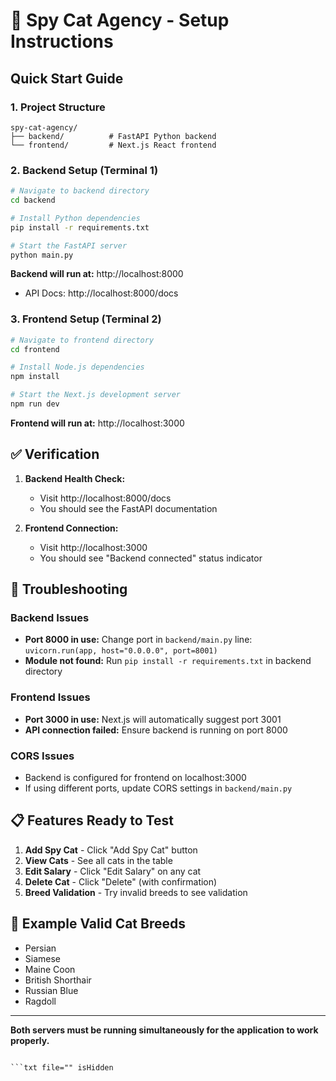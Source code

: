 # 🚀 Spy Cat Agency - Setup Instructions

## Quick Start Guide

### 1. Project Structure
```
spy-cat-agency/
├── backend/          # FastAPI Python backend
└── frontend/         # Next.js React frontend
```

### 2. Backend Setup (Terminal 1)

```bash
# Navigate to backend directory
cd backend

# Install Python dependencies
pip install -r requirements.txt

# Start the FastAPI server
python main.py
```

**Backend will run at:** http://localhost:8000
- API Docs: http://localhost:8000/docs

### 3. Frontend Setup (Terminal 2)

```bash
# Navigate to frontend directory  
cd frontend

# Install Node.js dependencies
npm install

# Start the Next.js development server
npm run dev
```

**Frontend will run at:** http://localhost:3000

## ✅ Verification

1. **Backend Health Check:**
   - Visit http://localhost:8000/docs
   - You should see the FastAPI documentation

2. **Frontend Connection:**
   - Visit http://localhost:3000
   - You should see "Backend connected" status indicator

## 🔧 Troubleshooting

### Backend Issues
- **Port 8000 in use:** Change port in `backend/main.py` line: `uvicorn.run(app, host="0.0.0.0", port=8001)`
- **Module not found:** Run `pip install -r requirements.txt` in backend directory

### Frontend Issues  
- **Port 3000 in use:** Next.js will automatically suggest port 3001
- **API connection failed:** Ensure backend is running on port 8000

### CORS Issues
- Backend is configured for frontend on localhost:3000
- If using different ports, update CORS settings in `backend/main.py`

## 📋 Features Ready to Test

1. **Add Spy Cat** - Click "Add Spy Cat" button
2. **View Cats** - See all cats in the table
3. **Edit Salary** - Click "Edit Salary" on any cat
4. **Delete Cat** - Click "Delete" (with confirmation)
5. **Breed Validation** - Try invalid breeds to see validation

## 🎯 Example Valid Cat Breeds
- Persian
- Siamese  
- Maine Coon
- British Shorthair
- Russian Blue
- Ragdoll

---

**Both servers must be running simultaneously for the application to work properly.**
```

```txt file="" isHidden

